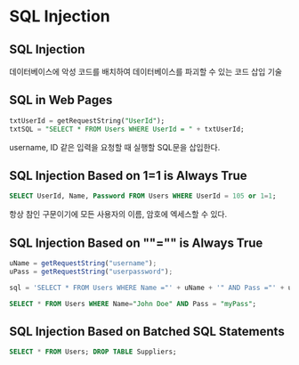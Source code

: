 # SQL Injection
## SQL Injection
데이터베이스에 악성 코드를 배치하여 데이터베이스를 파괴할 수 있는 코드 삽입 기술

## SQL in Web Pages
```sql
txtUserId = getRequestString("UserId");
txtSQL = "SELECT * FROM Users WHERE UserId = " + txtUserId;
```
username, ID 같은 입력을 요청할 때
실행할 SQL문을 삽입한다. 

## SQL Injection Based on 1=1 is Always True
```sql
SELECT UserId, Name, Password FROM Users WHERE UserId = 105 or 1=1;
```
항상 참인 구문이기에 모든 사용자의 이름, 암호에 엑세스할 수 있다. 


## SQL Injection Based on ""="" is Always True
```javascript
uName = getRequestString("username");
uPass = getRequestString("userpassword");

sql = 'SELECT * FROM Users WHERE Name ="' + uName + '" AND Pass ="' + uPass + '"'
```

```sql
SELECT * FROM Users WHERE Name="John Doe" AND Pass = "myPass";
```

## SQL Injection Based on Batched SQL Statements
```sql
SELECT * FROM Users; DROP TABLE Suppliers;
```

